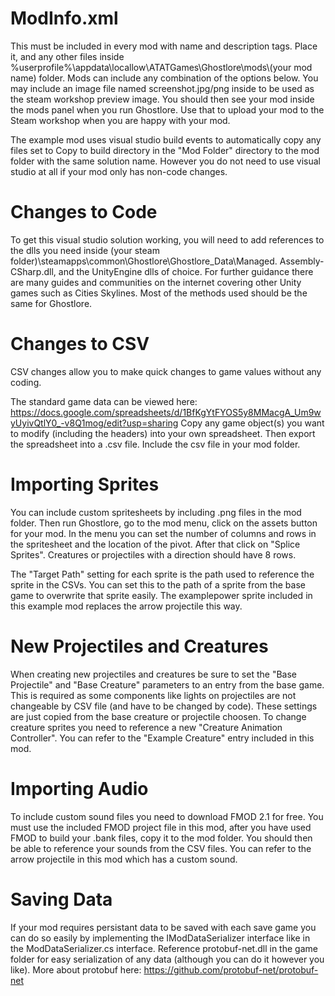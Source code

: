 # ModInfo.xml
This must be included in every mod with name and description tags. Place it, and any other files inside %userprofile%\appdata\locallow\ATATGames\Ghostlore\mods\\(your mod name) folder. Mods can include any combination of the options below. You may include an image file named screenshot.jpg/png inside to be used as the steam workshop preview image. You should then see your mod inside the mods panel when you run Ghostlore. Use that to upload your mod to the Steam workshop when you are happy with your mod.

The example mod uses visual studio build events to automatically copy any files set to Copy to build directory in the "Mod Folder" directory to the mod folder with the same solution name. However you do not need to use visual studio at all if your mod only has non-code changes.

# Changes to Code
To get this visual studio solution working, you will need to add references to the dlls you need inside (your steam folder)\steamapps\common\Ghostlore\Ghostlore_Data\Managed.
Assembly-CSharp.dll, and the UnityEngine dlls of choice. For further guidance there are many guides and communities on the internet covering other Unity games such as Cities Skylines. Most of the methods used should be the same for Ghostlore.

# Changes to CSV
CSV changes allow you to make quick changes to game values without any coding.

The standard game data can be viewed here: https://docs.google.com/spreadsheets/d/1BfKgYtFYOS5y8MMacgA_Um9wyUyivQtlY0_-v8Q1mog/edit?usp=sharing
Copy any game object(s) you want to modify (including the headers) into your own spreadsheet. Then export the spreadsheet into a .csv file. Include the csv file in your mod folder.

# Importing Sprites
You can include custom spritesheets by including .png files in the mod folder. Then run Ghostlore, go to the mod menu, click on the assets button for your mod. In the menu you can set the number of columns and rows in the spritesheet and the location of the pivot. After that click on "Splice Sprites". Creatures or projectiles with a direction should have 8 rows.

The "Target Path" setting for each sprite is the path used to reference the sprite in the CSVs. You can set this to the path of a sprite from the base game to overwrite that sprite easily. The examplepower sprite included in this example mod replaces the arrow projectile this way.

# New Projectiles and Creatures
When creating new projectiles and creatures be sure to set the "Base Projectile" and "Base Creature" parameters to an entry from the base game. This is required as some components like lights on projectiles are not changeable by CSV file (and have to be changed by code). These settings are just copied from the base creature or projectile choosen. To change creature sprites you need to reference a new "Creature Animation Controller". You can refer to the "Example Creature" entry included in this mod.

# Importing Audio
To include custom sound files you need to download FMOD 2.1 for free. You must use the included FMOD project file in this mod, after you have used FMOD to build your .bank files, copy it to the mod folder. You should then be able to reference your sounds from the CSV files. You can refer to the arrow projectile in this mod which has a custom sound.

# Saving Data
If your mod requires persistant data to be saved with each save game you can do so easily by implementing the IModDataSerializer interface like in the ModDataSerializer.cs interface. Reference protobuf-net.dll in the game folder for easy serialization of any data (although you can do it however you like). More about protobuf here: https://github.com/protobuf-net/protobuf-net
